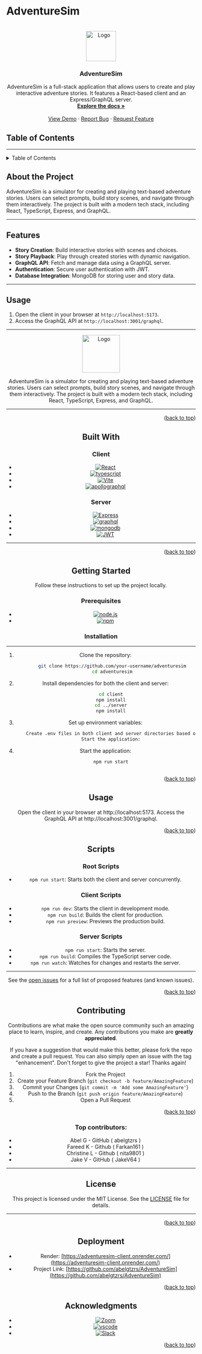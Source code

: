 
<a id="readme-top"></a>
# AdventureSim

<!-- PROJECT LOGO -->
<br />
<div align="center">
  <a href="https://github.com/abelgtzrs/AdventureSim">
    <img src="client\AdventureSim\client\src\assets\logo.png" alt="Logo" width="80" height="80">
  </a>

<h3 align="center">AdventureSim</h3>

  <p align="center">
    AdventureSim is a full-stack application that allows users to create and play interactive adventure stories. It features a React-based client and an Express/GraphQL server.
    <br />
    <a href=https://github.com/abelgtzrs/AdventureSim"><strong>Explore the docs »</strong></a>
    <br />
    <br />
    <a href=https://github.com/abelgtzrs/AdventureSim">View Demo</a>
    &middot;
    <a href=https://github.com/abelgtzrs/AdventureSim/issues/">Report Bug</a>
    &middot;
    <a href=https://github.com/abelgtzrs/AdventureSim/issues/">Request Feature</a>
  </p>
</div>

## Table of Contents
---

<!-- TABLE OF CONTENTS -->
<details>
  <summary>Table of Contents</summary>
  <ol>
    <li>
      <a href="#about-the-project">About The Project</a>
      <ul>
        <li><a href="#built-with">Built With</a></li>
      </ul>
    </li>
    <li>
      <a href="#getting-started">Getting Started</a>
      <ul>
        <li><a href="#prerequisites">Prerequisites</a></li>
        <li><a href="#installation">Installation</a></li>
      </ul>
    </li>
    <li><a href="#usage">Usage</a></li>
    <li><a href="#script">Script</a></li>
    <li><a href="#contributing">Contributing</a></li>
    <li><a href="#license">License</a></li>
    <li><a href="#Deployment">Deployment</a></li>
    <li><a href="#acknowledgments">Acknowledgments</a></li>
  </ol>
</details>



<!-- ABOUT THE PROJECT -->

## About the Project

AdventureSim is a simulator for creating and playing text-based adventure stories. Users can select prompts, build story scenes, and navigate through them interactively. The project is built with a modern tech stack, including React, TypeScript, Express, and GraphQL.

---

## Features

- **Story Creation**: Build interactive stories with scenes and choices.
- **Story Playback**: Play through created stories with dynamic navigation.
- **GraphQL API**: Fetch and manage data using a GraphQL server.
- **Authentication**: Secure user authentication with JWT.
- **Database Integration**: MongoDB for storing user and story data.

---

## Usage

1. Open the client in your browser at `http://localhost:5173`.
2. Access the GraphQL API at `http://localhost:3001/graphql`.

---
<div align="center">
  <a href="https://github.com/abelgtzrs/AdventureSim">
    <img src="client\AdventureSim\client\src\assets\story player.png" alt="Logo" width="100" height="100">
  </a>


AdventureSim is a simulator for creating and playing text-based adventure stories. Users can select prompts, build story scenes, and navigate through them interactively. The project is built with a modern tech stack, including React, TypeScript, Express, and GraphQL.

---

<p align="right">(<a href="#readme-top">back to top</a>)</p>

## Built With

### Client
- [![React][React.js]][React-url]
- [![tyoescript][typescript.js]][typescript-url]
- [![Vite][vite.js]][Vite-url]
- [![apollographql][apollographql.js]][apollographql-url]

### Server
- [![Express][Express.js]][Express-url]
- [![graphql][graphql.js]][graphql-url]
- [![mongodb][mongodb.js]][mongodb-url]
- [![JWT][JWT.js]][JWT-url]

---

<p align="right">(<a href="#readme-top">back to top</a>)</p>



<!-- GETTING STARTED -->
## Getting Started
Follow these instructions to set up the project locally.

### Prerequisites

-  [![node.js][node.js.js]][node.js-url]
- [![npm][npm.js]][npm-url]
  

### Installation
---
1. Clone the repository:
   ```sh
        git clone https://github.com/your-username/adventuresim
        cd adventuresim

2. Install dependencies for both the client and server:
    ```sh
        cd client
        npm install
        cd ../server
        npm install

3. Set up environment variables:
    ```sh
        Create .env files in both client and server directories based on the .env.EXAMPLE files.
        Start the application:

4. Start the application:
    ```sh
        npm run start



<p align="right">(<a href="#readme-top">back to top</a>)</p>



<!-- USAGE EXAMPLES -->
## Usage

Open the client in your browser at http://localhost:5173.
Access the GraphQL API at http://localhost:3001/graphql.

<p align="right">(<a href="#readme-top">back to top</a>)</p>

<!-- SCRIPTS -->

## Scripts

### Root Scripts
- `npm run start`: Starts both the client and server concurrently.

### Client Scripts
- `npm run dev`: Starts the client in development mode.
- `npm run build`: Builds the client for production.
- `npm run preview`: Previews the production build.

### Server Scripts
- `npm run start`: Starts the server.
- `npm run build`: Compiles the TypeScript server code.
- `npm run watch`: Watches for changes and restarts the server.

---

See the [open issues](https://github.com/abelgtzrs/AdventureSim/issues) for a full list of proposed features (and known issues).

<p align="right">(<a href="#readme-top">back to top</a>)</p>



<!-- CONTRIBUTING -->
## Contributing

Contributions are what make the open source community such an amazing place to learn, inspire, and create. Any contributions you make are **greatly appreciated**.

If you have a suggestion that would make this better, please fork the repo and create a pull request. You can also simply open an issue with the tag "enhancement".
Don't forget to give the project a star! Thanks again!

1. Fork the Project
2. Create your Feature Branch (`git checkout -b feature/AmazingFeature`)
3. Commit your Changes (`git commit -m 'Add some AmazingFeature'`)
4. Push to the Branch (`git push origin feature/AmazingFeature`)
5. Open a Pull Request

<p align="right">(<a href="#readme-top">back to top</a>)</p>

### Top contributors:
* Abel G - GitHub ( abelgtzrs )              
* Fareed K - Github ( Farkan161 )
* Christine L - Github ( nita9801 )          
* Jake V - GitHub ( JakeV64 )
---

## License

This project is licensed under the MIT License. See the [LICENSE](LICENSE) file for details.

---

<p align="right">(<a href="#readme-top">back to top</a>)</p>

<!-- Deployment -->
## Deployment

*   Render: [https://adventuresim-client.onrender.com/](https://adventuresim-client.onrender.com/)
*   Project Link: [https://github.com/abelgtzrs/AdventureSim](https://github.com/abelgtzrs/AdventureSim)

<p align="right">(<a href="#readme-top">back to top</a>)</p>

<!-- ACKNOWLEDGMENTS -->
## Acknowledgments

* [![Zoom][Zoom.js]][Zoom-url]
* [![vscode][vscode.js]][vscode-url]
* [![Slack][Slack.js]][Slack-url]

<p align="right">(<a href="#readme-top">back to top</a>)</p>



<!-- MARKDOWN LINKS & IMAGES -->
[contributors-shield]: https://img.shields.io/github/contributors/github_username/adventuresim.svg?style=for-the-badge
[contributors-url]: https://github.com/github_username/adventuresim/graphs/contributors
[forks-shield]: https://img.shields.io/github/forks/github_username/adventuresim.svg?style=for-the-badge
[forks-url]: https://github.com/github_username/adventuresim/network/members
[stars-shield]: https://img.shields.io/github/stars/github_username/adventuresim.svg?style=for-the-badge
[stars-url]: https://github.com/github_username/adventuresim/stargazers
[issues-shield]: https://img.shields.io/github/issues/github_username/adventuresim.svg?style=for-the-badge
[issues-url]: https://github.com/github_username/adventuresim/issues
[license-shield]: https://img.shields.io/github/license/github_username/adventuresim.svg?style=for-the-badge
[license-url]: https://github.com/github_username/adventuresim/blob/master/LICENSE
[React.js]: https://img.shields.io/badge/React-20232A?style=for-the-badge&logo=react&logoColor=61DAFB
[React-url]: https://reactjs.org/
[JWT.js]:https://img.shields.io/badge/JWT-000000?style=for-thebadge&logo=JSON%20web%20tokens&logoColor=white
[JWT-url]:https://jwt.oi
[Express.js]:https://img.shields.io/badge/Express%20js-000000?style=for-the-badge&logo=express&logoColor=white
[Express-url]:https://expressjs.com
[Vite-url]: https://vitejs.org
[Vite.js]: https://img.shields.io/badge/Vite-B73BFE?style=for-the-badge&logo=vite&logoColor=FFD62E
[node.js.js]:https://img.shields.io/badge/node.js-339933?style=for-the-badge&logo=Node.js&logoColor=whitee
[node.js-url]:https://nodejs.org
[graphql.js]:https://img.shields.io/badge/GraphQl-E10098?style=for-the-badge&logo=graphql&logoColor=white
[graphql-url]:https://graphql.org
[Zoom.js]: https://img.shields.io/badge/Zoom-2D8CFF?style=for-the-badge&logo=zoom&logoColor=white
[Zoom-url]:https://zoom.us
[vscode.js]: https://img.shields.io/badge/VSCode-0078D4?style=for-thebadge&logo=visual%20studio%20code&logoColor=white
[vscode-url]:https://code.visualstudio.com
[Discord.js]:https://img.shields.io/badge/Discord-5865F2?style=for-the-badge&logo=discord&logoColor=white
[Discord-url]:https://discord.com
[Slack.js]:https://img.shields.io/badge/Slack-4A154B?style=for-the-badge&logo=slack&logoColor=white
[Slack-url]:https://slack.com
[chatGPT.js]: https://img.shields.io/badge/ChatGPT-74aa9c?style=for-the-badge&logo=openai&logoColor=white
[chatGPT-url]:https://chat.openai.com
[npm.js]:https://img.shields.io/npm/v/:packageName
[npm-url]:https://npmjs.com
[typescript.js]:https://shields.io/badge/TypeScript-3178C6?logo=TypeScript&logoColor=FFF&style=flat-square
[typescript-url]:https://www.typescriptlang.org/
[mongodb.js]:https://img.shields.io/badge/-MongoDB-13aa52?style=for-the-badge&logo=mongodb&logoColor=white
[mongodb-url]:https://www.mongodb.com/
[apollographql.js]:https://img.shields.io/badge/-ApolloGraphQL-311C87?style=for-the-badge&logo=apollo-graphql
[apollographql-url]:https://www.apollographql.com/docs/react/
[npm.js]:http://www.w3.org/2000/svg
[npm-url]:https://www.npmjs.com/